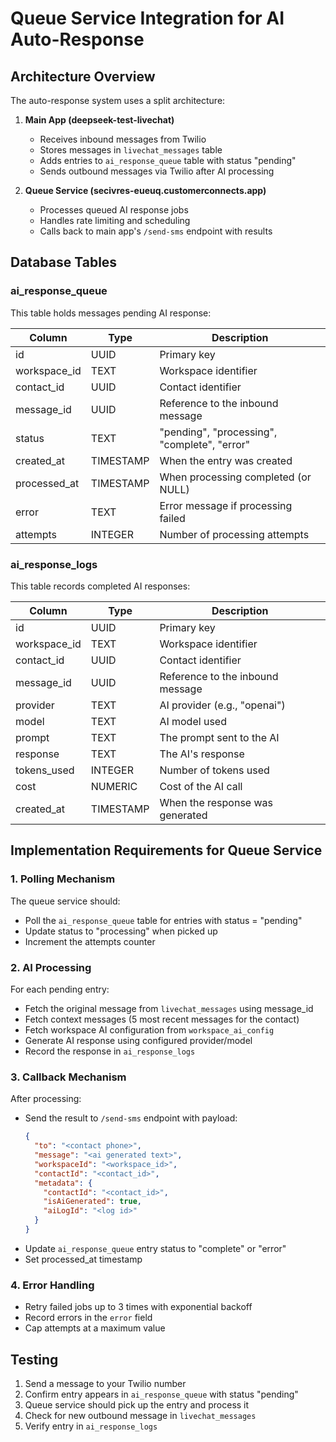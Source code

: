 # Queue Service Integration for AI Auto-Response

## Architecture Overview

The auto-response system uses a split architecture:

1. **Main App (deepseek-test-livechat)**
   - Receives inbound messages from Twilio
   - Stores messages in `livechat_messages` table
   - Adds entries to `ai_response_queue` table with status "pending"
   - Sends outbound messages via Twilio after AI processing

2. **Queue Service (secivres-eueuq.customerconnects.app)**
   - Processes queued AI response jobs
   - Handles rate limiting and scheduling
   - Calls back to main app's `/send-sms` endpoint with results

## Database Tables

### ai_response_queue

This table holds messages pending AI response:

| Column       | Type      | Description                                |
|--------------|-----------|------------------------------------------|
| id           | UUID      | Primary key                              |
| workspace_id | TEXT      | Workspace identifier                     |
| contact_id   | UUID      | Contact identifier                       |
| message_id   | UUID      | Reference to the inbound message         |
| status       | TEXT      | "pending", "processing", "complete", "error" |
| created_at   | TIMESTAMP | When the entry was created               |
| processed_at | TIMESTAMP | When processing completed (or NULL)      |
| error        | TEXT      | Error message if processing failed       |
| attempts     | INTEGER   | Number of processing attempts            |

### ai_response_logs

This table records completed AI responses:

| Column       | Type      | Description                               |
|--------------|-----------|------------------------------------------|
| id           | UUID      | Primary key                              |
| workspace_id | TEXT      | Workspace identifier                     |
| contact_id   | UUID      | Contact identifier                       |
| message_id   | UUID      | Reference to the inbound message         |
| provider     | TEXT      | AI provider (e.g., "openai")             |
| model        | TEXT      | AI model used                            |
| prompt       | TEXT      | The prompt sent to the AI                |
| response     | TEXT      | The AI's response                        |
| tokens_used  | INTEGER   | Number of tokens used                    |
| cost         | NUMERIC   | Cost of the AI call                      |
| created_at   | TIMESTAMP | When the response was generated          |

## Implementation Requirements for Queue Service

### 1. Polling Mechanism

The queue service should:

- Poll the `ai_response_queue` table for entries with status = "pending"
- Update status to "processing" when picked up
- Increment the attempts counter

### 2. AI Processing

For each pending entry:

- Fetch the original message from `livechat_messages` using message_id
- Fetch context messages (5 most recent messages for the contact)
- Fetch workspace AI configuration from `workspace_ai_config`
- Generate AI response using configured provider/model
- Record the response in `ai_response_logs`

### 3. Callback Mechanism

After processing:

- Send the result to `/send-sms` endpoint with payload:
  ```json
  {
    "to": "<contact phone>",
    "message": "<ai generated text>",
    "workspaceId": "<workspace_id>",
    "contactId": "<contact_id>",
    "metadata": {
      "contactId": "<contact_id>",
      "isAiGenerated": true,
      "aiLogId": "<log id>"
    }
  }
  ```
- Update `ai_response_queue` entry status to "complete" or "error"
- Set processed_at timestamp

### 4. Error Handling

- Retry failed jobs up to 3 times with exponential backoff
- Record errors in the `error` field
- Cap attempts at a maximum value

## Testing

1. Send a message to your Twilio number
2. Confirm entry appears in `ai_response_queue` with status "pending"
3. Queue service should pick up the entry and process it
4. Check for new outbound message in `livechat_messages`
5. Verify entry in `ai_response_logs`
